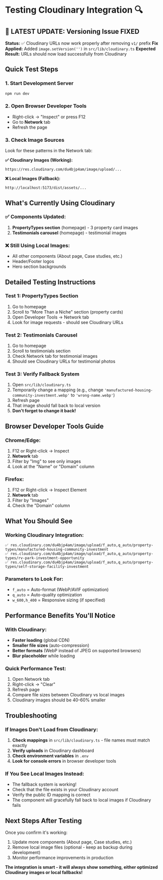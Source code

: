 # Testing Cloudinary Integration 🔍

## 🎯 **LATEST UPDATE: Versioning Issue FIXED**
**Status:** ✅ Cloudinary URLs now work properly after removing `v1/` prefix
**Fix Applied:** Added `image.setVersion('')` in `src/lib/cloudinary.ts`
**Expected Result:** URLs should now load successfully from Cloudinary

## Quick Test Steps

### 1. Start Development Server
```bash
npm run dev
```

### 2. Open Browser Developer Tools
- Right-click → "Inspect" or press F12
- Go to **Network** tab
- Refresh the page

### 3. Check Image Sources
Look for these patterns in the Network tab:

**✅ Cloudinary Images (Working):**
```
https://res.cloudinary.com/du4bjp4am/image/upload/...
```

**❌ Local Images (Fallback):**
```
http://localhost:5173/dist/assets/...
```

## What's Currently Using Cloudinary

### ✅ Components Updated:
1. **PropertyTypes section** (homepage) - 3 property card images
2. **Testimonials carousel** (homepage) - testimonial images

### ❌ Still Using Local Images:
- All other components (About page, Case studies, etc.)
- Header/Footer logos
- Hero section backgrounds

## Detailed Testing Instructions

### Test 1: PropertyTypes Section
1. Go to homepage
2. Scroll to "More Than a Niche" section (property cards)
3. Open Developer Tools → Network tab
4. Look for image requests - should see Cloudinary URLs

### Test 2: Testimonials Carousel  
1. Go to homepage
2. Scroll to testimonials section
3. Check Network tab for testimonial images
4. Should see Cloudinary URLs for testimonial photos

### Test 3: Verify Fallback System
1. Open `src/lib/cloudinary.ts`
2. Temporarily change a mapping (e.g., change `'manufactured-housing-community-investment.webp'` to `'wrong-name.webp'`)
3. Refresh page
4. That image should fall back to local version
5. **Don't forget to change it back!**

## Browser Developer Tools Guide

### Chrome/Edge:
1. F12 or Right-click → Inspect
2. **Network** tab
3. Filter by "Img" to see only images
4. Look at the "Name" or "Domain" column

### Firefox:
1. F12 or Right-click → Inspect Element
2. **Network** tab  
3. Filter by "Images"
4. Check the "Domain" column

## What You Should See

### Working Cloudinary Integration:
```
✅ res.cloudinary.com/du4bjp4am/image/upload/f_auto,q_auto/property-types/manufactured-housing-community-investment
✅ res.cloudinary.com/du4bjp4am/image/upload/f_auto,q_auto/property-types/rv-park-investment-opportunity
✅ res.cloudinary.com/du4bjp4am/image/upload/f_auto,q_auto/property-types/self-storage-facility-investment
```

### Parameters to Look For:
- `f_auto` = Auto-format (WebP/AVIF optimization)
- `q_auto` = Auto-quality optimization
- `w_600,h_400` = Responsive sizing (if specified)

## Performance Benefits You'll Notice

### With Cloudinary:
- **Faster loading** (global CDN)
- **Smaller file sizes** (auto-compression)
- **Better formats** (WebP instead of JPEG on supported browsers)
- **Blur placeholder** while loading

### Quick Performance Test:
1. Open Network tab
2. Right-click → "Clear" 
3. Refresh page
4. Compare file sizes between Cloudinary vs local images
5. Cloudinary images should be 40-60% smaller

## Troubleshooting

### If Images Don't Load from Cloudinary:
1. **Check mappings** in `src/lib/cloudinary.ts` - file names must match exactly
2. **Verify uploads** in Cloudinary dashboard
3. **Check environment variables** in `.env`
4. **Look for console errors** in browser developer tools

### If You See Local Images Instead:
- The fallback system is working! 
- Check that the file exists in your Cloudinary account
- Verify the public ID mapping is correct
- The component will gracefully fall back to local images if Cloudinary fails

## Next Steps After Testing

Once you confirm it's working:
1. Update more components (About page, Case studies, etc.)
2. Remove local image files (optional - keep as backup during development)
3. Monitor performance improvements in production

**The integration is smart - it will always show something, either optimized Cloudinary images or local fallbacks!**
